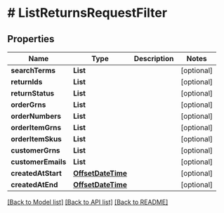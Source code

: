 # # ListReturnsRequestFilter


## Properties 


Name | Type | Description | Notes
------------ | ------------- | ------------- | -------------
**searchTerms**| **List<String>** |   | [optional]
**returnIds**| **List<String>** |   | [optional]
**returnStatus**| **List<String>** |   | [optional]
**orderGrns**| **List<String>** |   | [optional]
**orderNumbers**| **List<String>** |   | [optional]
**orderItemGrns**| **List<String>** |   | [optional]
**orderItemSkus**| **List<String>** |   | [optional]
**customerGrns**| **List<String>** |   | [optional]
**customerEmails**| **List<String>** |   | [optional]
**createdAtStart**| [**OffsetDateTime**](OffsetDateTime.md) |   | [optional]
**createdAtEnd**| [**OffsetDateTime**](OffsetDateTime.md) |   | [optional]


[[Back to Model list]](../../README.md#models) [[Back to API list]](../../README.md#endpoints) [[Back to README]](../../README.md)


